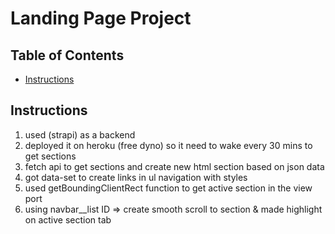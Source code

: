 # Landing Page Project

## Table of Contents

- [Instructions](#instructions)

## Instructions

1. used (strapi) as a backend
2. deployed it on heroku (free dyno) so it need to wake every 30 mins to get sections
3. fetch api to get sections and create new html section based on json data
4. got data-set to create links in ul navigation with styles
5. used getBoundingClientRect function to get active section in the view port
6. using navbar\_\_list ID => create smooth scroll to section & made highlight on active section tab
